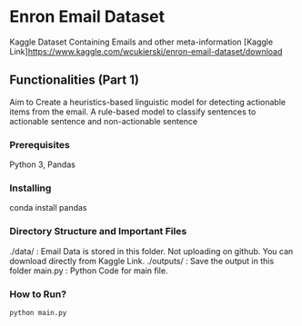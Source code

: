 # Enron Email Dataset

Kaggle Dataset Containing Emails and other meta-information
[Kaggle Link]https://www.kaggle.com/wcukierski/enron-email-dataset/download

## Functionalities (Part 1)

Aim to Create a heuristics-based linguistic model for detecting actionable items from the email. A rule-based model to classify sentences to actionable sentence and non-actionable sentence


### Prerequisites

Python 3, Pandas

### Installing

conda install pandas

### Directory Structure and Important Files

./data/ : Email Data is stored in this folder. Not uploading on github. You can download directly from Kaggle Link.
./outputs/ : Save the output in this folder
main.py : Python Code for main file.

### How to Run?
```
python main.py
```
